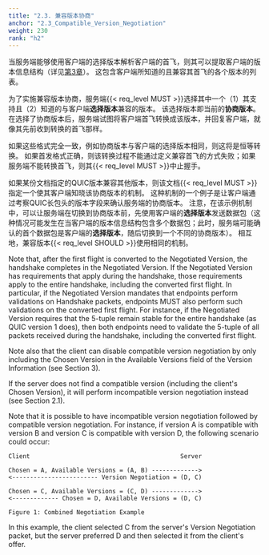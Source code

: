 ```yaml
---
title: "2.3. 兼容版本协商"
anchor: "2.3_Compatible_Version_Negotiation"
weight: 230
rank: "h2"
---
```


当服务端能够使用客户端的选择版本解析客户端的首飞，则其可以提取客户端的版本信息结构（详见[第3章]()）。
这包含客户端所知道的且兼容其首飞的各个版本的列表。

为了实施兼容版本协商，服务端{{< req_level MUST >}}选择其中一个（1）其支持且（2）知道的与客户端**选择版本**兼容的版本。
该选择版本即当前的**协商版本**。
在选择了协商版本后，服务端试图将客户端首飞转换成该版本，并回复客户端，就像其先前收到转换的首飞那样。


如果这些格式完全一致，例如协商版本与客户端的选择版本相同，则这将是恒等转换。
如果首发格式正确，则该转换过程不能通过定义兼容首飞的方式失败；如果服务端不能转换首飞，则其{{< req_level MUST >}}中止握手。


如果某份文档指定的QUIC版本兼容其他版本，则该文档{{< req_level MUST >}}指定一个使其客户端知晓该协商版本的机制。
这种机制的一个例子是让客户端通过考察QUIC长包头的版本字段来确认服务端的协商版本。
注意，在该示例机制中，可以让服务端在切换到协商版本前，先使用客户端的**选择版本**发送数据包（这种情况可能发生在当客户端的版本信息结构包含多个数据包；此时，服务端可能确认的首个数据包是客户端的**选择版本**，随后切换到一个不同的协商版本）。
相互地，兼容版本{{< req_level SHOULD >}}使用相同的机制。


Note that, after the first flight is converted to the Negotiated Version, the handshake completes in the Negotiated Version. If the Negotiated Version has requirements that apply during the handshake, those requirements apply to the entire handshake, including the converted first flight. In particular, if the Negotiated Version mandates that endpoints perform validations on Handshake packets, endpoints MUST also perform such validations on the converted first flight. For instance, if the Negotiated Version requires that the 5-tuple remain stable for the entire handshake (as QUIC version 1 does), then both endpoints need to validate the 5-tuple of all packets received during the handshake, including the converted first flight.

Note also that the client can disable compatible version negotiation by only including the Chosen Version in the Available Versions field of the Version Information (see Section 3).

If the server does not find a compatible version (including the client's Chosen Version), it will perform incompatible version negotiation instead (see Section 2.1).

Note that it is possible to have incompatible version negotiation followed by compatible version negotiation. For instance, if version A is compatible with version B and version C is compatible with version D, the following scenario could occur:



```
Client                                          Server

Chosen = A, Available Versions = (A, B) ------------->
<------------------------ Version Negotiation = (D, C)

Chosen = C, Available Versions = (C, D) ------------->
<------------- Chosen = D, Available Versions = (D, C)

Figure 1: Combined Negotiation Example
```


In this example, the client selected C from the server's Version Negotiation packet, but the server preferred D and then selected it from the client's offer.
